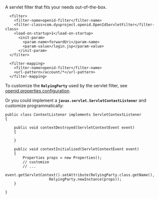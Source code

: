 A servlet filter that fits your needs out-of-the-box.

```
  <filter>
    <filter-name>openid-filter</filter-name>
    <filter-class>com.dyuproject.openid.OpenIdServletFilter</filter-class>
    <load-on-startup>1</load-on-startup>
      <init-param>
        <param-name>forwardUri</param-name>
        <param-value>/login.jsp</param-value>
      </init-param>
  </filter>

  <filter-mapping>
    <filter-name>openid-filter</filter-name>
    <url-pattern>/account/*</url-pattern>
  </filter-mapping> 
```

To customize the **`RelyingParty`** used by the servlet filter, see [openid.properties configuration](openid.md).

Or you could implement a **`javax.servlet.ServletContextListener`** and customize programmatically:

```
public class ContextListener implements ServletContextListener
{

    public void contextDestroyed(ServletContextEvent event)
    {        
        
    }

    public void contextInitialized(ServletContextEvent event)
    {
        Properties props = new Properties();
        // customize
        // ...
        event.getServletContext().setAttribute(RelyingParty.class.getName(), 
                    RelyingParty.newInstance(props));      
    }

}
```